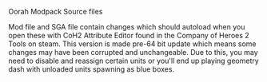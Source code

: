 Oorah Modpack Source files

Mod file and SGA file contain changes which should autoload when you open these with CoH2 Attribute Editor found in the Company of Heroes 2 Tools on steam. This version is made pre-64 bit update which means some changes may have been corrupted and unchangeable. Due to this, you may need to disable and reassign certain units 
or you'll end up playing geometry dash with unloaded units spawning as blue boxes.

